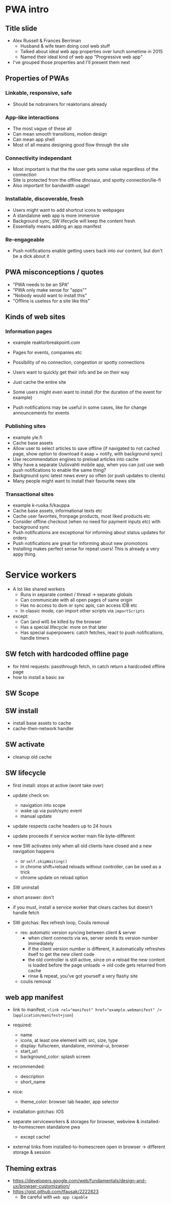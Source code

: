 # PWA intro

## Title slide
- Alex Russell & Frances Berriman
  - Husband & wife team doing cool web stuff
  - Talked about ideal web app properties over lunch sometime in 2015
  - Named their ideal kind of web app "Progressive web app"
- I've grouped those properties and I'll present them next

## Properties of PWAs
### Linkable, responsive, safe
- Should be nobrainers for reaktorians already

### App-like interactions
- The most vague of these all
- Can mean smooth transitions, motion design
- Can mean app shell
- Most of all means designing good flow through the site

### Connectivity independant
- Most important is that the the user gets some value regardless of the connection
- Site is protected from the offline dinosaur, and spotty connection/lie-fi
- Also important for bandwidth usage!

### Installable, discoverable, fresh
- Users might want to add shortcut icons to webpages
- A standalone web app is more immersive
- Background sync, SW lifecycle will keep the content fresh
- Essentially means adding an app manifest

### Re-engageable
- Push notifications enable getting users back into our content, but don't be a dick about it

## PWA misconceptions / quotes
- "PWA needs to be an SPA"
- "PWA only make sense for "apps""
- "Nobody would want to install this"
- "Offline is useless for a site like this"

## Kinds of web sites

### Information pages
- example reaktorbreakpoint.com
- Pages for events, companies etc
- Possibility of no connection, congestion or spotty connections
- Users want to quickly get their info and be on their way

- Just cache the entire site
- Some users might even want to install (for the duration of the event for example)
- Push notifications may be useful in some cases, like for change announcements for events

### Publishing sites
- example yle.fi
- Cache base assets
- Allow user to select articles to save offline (if navigated to not cached page, show option to download it asap + notify, with background sync)
- Use recommendation engines to preload articles into cache
- Why have a separate Uutisvahti mobile app, when you can just use web push notifications to enable the same thing?
- Background sync latest news every so often (or push updates to clients)
- Many people might want to install their favourite news site

### Transactional sites
- example k-ruoka.fi/kauppa
- Cache base assets, informational texts etc
- Cache user favorites, fronpage products, most liked products etc
- Consider offline checkout (when no need for payment inputs etc) with background sync
- Push notifications are exceptional for informing about status updates for orders
- Push notifications are great for informing about new promotions
- Installing makes perfect sense for repeat users! This is already a very appy thing.

# Service workers
- A lot like shared workers
  - Runs in separate context / thread -> separate globals
  - Can communicate with all open pages of same origin
  - Has no access to dom or sync apis, can access IDB etc
  - In classic mode, can import other scripts via `importScripts`
- except:
  - Can (and will) be killed by the browser
  - Has a special lifecycle: more on that later
  - Has special superpowers: catch fetches, react to push notifications, handle timers

## SW fetch with hardcoded offline page
- for html requests: passthrough fetch, in catch return a hardcoded offline page
- how to install a basic sw

## SW Scope

## SW install
- install base assets to cache
- cache-then-network handler

## SW activate
- cleanup old cache

## SW lifecycle
- first install: stops at active (wont take over)
- update check on:
  - navigation into scope
  - wake up via push/sync event
  - manual update
- update respects cache headers up to 24 hours
- update proceeds if service worker main file byte-different

- new SW activates only when all old clients have closed and a new navigation happens
  - or `self.skipWaiting()`
  - in chrome shift+reload reloads without controller, can be used as a trick
  - chrome update on reload option

- SW uninstall
- short answer: don't
- if you must, install a service worker that clears caches but doesn't handle fetch

- SW gotchas: Rex refresh loop, Coulis removal
  - rex: automatic version syncing between client & server
    - when client connects via ws, server sends its version number immediately
    - if the client version number is different, it automatically refreshes itself to get the new client code
    - the old controller is still active, since on a reload the new content is loaded before the page unloads -> old code gets returned from cache
    - rinse & repeat, you've got yourself a very flashy site
  - coulis removal

## web app manifest
- link to manifest, `<link rel="manifest" href="example.webmanifest" />` (`application/manifest+json`)
- required:
  - name
  - icons, at least one element with src, size, type
  - display: fullscreen, standalone, minimal-ui, browser
  - start_url
  - background_color: splash screen
- recommended:
  - description
  - short_name
- nice:
  - theme_color: browser tab header, app selector

- installation gotchas: IOS
- separate serviceworkers & storages for browser, webview & installed-to-homescreen standalone pwa
  - except cache!
- external links from installed-to-homescreen open in browser -> different storage & session

##

## Theming extras
- https://developers.google.com/web/fundamentals/design-and-ux/browser-customization/
- https://gist.github.com/tfausak/2222823
  - Be careful with `web app capable`
